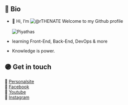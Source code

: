 ## 🔵 Bio

- 👋 Hi, I’m ![@rTHENATE](https://natewebsite.vercel.app/) Welcome to my Github profile <br><br>
![Piyathas](https://media.discordapp.net/attachments/944642467737788416/959423746433777684/TheNate1.png)

- learning Front-End, Back-End, DevOps & more 
- Knowledge is power.

## 🟣 Get in touch

🔶 [Personalsite](https://natewebsite.vercel.app/)<br>
🔷 [Facebook](#)<br>
🔶 [Youtube](#)<br>
🔷 [Instagram](#)<br>
